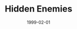 ---
mission_id: hidden
editorsChoice:
title: "Hidden Enemies"
authors: 
    - "Ryan Briggs"
date: 1999-02-01
filename: "hidden.zip"
description: "An Imperial spy has informed the Alliance of a gathering of high-ranking Imperial officials at a hidden base on the planet Hoth. Your job is to secure a data tape being carried by one of the officials before overloading the power generator and destroying the base."
cover:
levelReplaced:	SECBASE
difficulty: yes
bm:	no
fme: no
wax: no
three_do: no
voc: no
gmd: no
vue: no
lfd: no
base: "New level from scratch" 
editors: "WDFUSE 2.00"

---